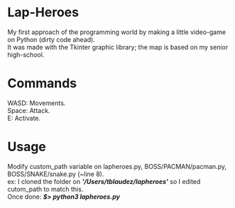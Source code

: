# Lap-Heroes
My first approach of the programming world by making a little video-game on Python (dirty code ahead).  
It was made with the Tkinter graphic library; the map is based on my senior high-school.

# Commands
WASD: Movements.  
Space: Attack.  
E: Activate.  

# Usage
Modify custom_path variable on lapheroes.py, BOSS/PACMAN/pacman.py, BOSS/SNAKE/snake.py (~line 8).  
ex: I cloned the folder on ***'/Users/tblaudez/lapheroes'*** so I edited cutom_path to match this.  
Once done: ***$> python3 lapheroes.py***
